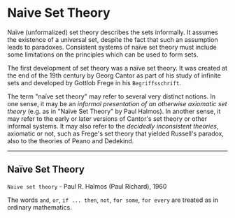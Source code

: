 # Naive Set Theory

Naïve (unformalized) set theory describes the sets informally. It assumes the existence of a universal set, despite the fact that such an assumption leads to paradoxes. Consistent systems of naïve set theory must include some limitations on the principles which can be used to form sets.

The first development of set theory was a naïve set theory. It was created at the end of the 19th century by Georg Cantor as part of his study of infinite sets and developed by Gottlob Frege in his `Begriffsschrift`.

The term "naïve set theory" may refer to several very distinct notions. In one sense, it may be an *informal presentation of an otherwise axiomatic set theory* (e.g. as in "Naïve Set Theory" by Paul Halmos). In another sense, it may refer to the early or later versions of Cantor's set theory or other informal systems. It may also refer to the *decidedly inconsistent theories*, axiomatic or not, such as Frege's set theory that yielded Russell's paradox, also to the theories of Peano and Dedekind.

---

## Naïve Set Theory

`Naive set theory` - Paul R. Halmos (Paul Richard), 1960

The words `and`, `or`, `if ... then`, `not`, `for some`, `for every` are treated as in ordinary mathematics.
